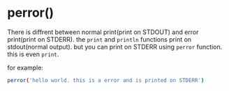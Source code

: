 # perror()
There is diffrent between normal print(print on STDOUT) and error print(print on STDERR). the `print` and `println` functions print on stdout(normal output). but you can print on STDERR using `perror` function. this is even `print`.

for example:

```bash
perror('hello world. this is a error and is printed on STDERR')
```
